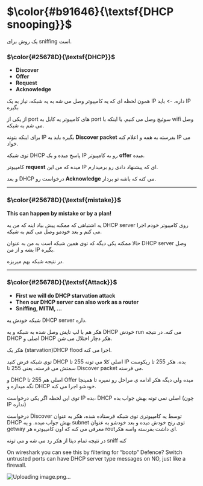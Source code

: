 $\color{#b91646}{\textsf{DHCP snooping}}$
=========================================

یک روش برای sniffing است.

### $\color{#25678D}{\textsf{DHCP}}$

- **Discover**
- **Offer**
- **Request**
- **Acknowledge**

همون لحظه ای که یه کامپیوتر وصل می شه به یه شبکه، نیاز به یک IP داره. -> باید IP بگیره

از یکی از port های کامپیوتر یه کابل به port سوئیچ وصل می کنیم. یا اینکه با wifi وصل می شم به شبکه.

برای اینکه بتونه IP بگیره باید یه **Discover packet** بفرسته به همه و اعلام کنه IP می خواد.

توی شبکه DHCP پاسخ میده و یک IP رو به کامپیوتر **offer** میده.

کامپیوتر **request** میده که من این IP ای که پیشنهاد دادی رو برمیدارم.

و بعد DHCP درخواست رو **Acknowledge** می کنه که باشه تو بردار.

______________________
### $\color{#25678D}{\textsf{mistake}}$

**This can happen by mistake or by a plan!**

یه اشتباهی که ممکنه پیش بیاد اینه که من یه DHCP server روی کامپیوتر خودم اجرا می کنم و بعد خودمو وصل می کنم به شبکه.

حالا ممکنه یکی دیگه که توی همین شبکه است به من به عنوان DHCP server وصل بشه و از من IP بگیره.

در نتیجه شبکه بهم میریزه.

_______________
### $\color{#25678D}{\textsf{Attack}}$


- **First we will do DHCP starvation attack**
- **Then our DHCP server can also work as a router**
- **Sniffing, MITM, …**

شبکه خودش یه DHCP server داره.

هکر هم با لپ تاپش وصل شده به شبکه و یه DHCP خودش run می کنه. در نتیجه DHCP اصلی و DHCP هکر دچار اختلال می شن.

هکر یک (starvation)DHCP flood اجرا می کنه.

توی شبکه فرض کنید DHCP اصلی کلا می تونه 255 تا IP بده، هکر 255 تا ریکوست سمتش می فرسته. یعنی 255 تا Discover packet می فرسته.

و DHCP اصلی هم 255 تا Offer میده ولی دیگه هکر ادامه ی مراحل رو نمیره تا همینجا نگه میداره و DHCP خودشو اجرا می کنه.

توی این لحظه اگر یکی درخواست IP بده، DHCP اصلی نمی تونه بهش جواب بده (چون IP نداره)

درخواست Discover توسط یه کامپیوتری توی شبکه فرستاده شده، هکر به عنوان DHCP بهش جواب میده. و یه subnet توی رنج خودش میده و بعد خودشو به عنوان getway معرفی می کنه که اون کامپیوتره هر routای داشت بفرسته واسه هکر.

در نتیجه تمام دیتا از هکر رد می شه و می تونه sniff کنه

On wireshark you can see this by filtering for “bootp”
Defence? Switch untrusted ports can have DHCP server type messages on NO, just like a firewall. 

	
![Uploading image.png…]()
